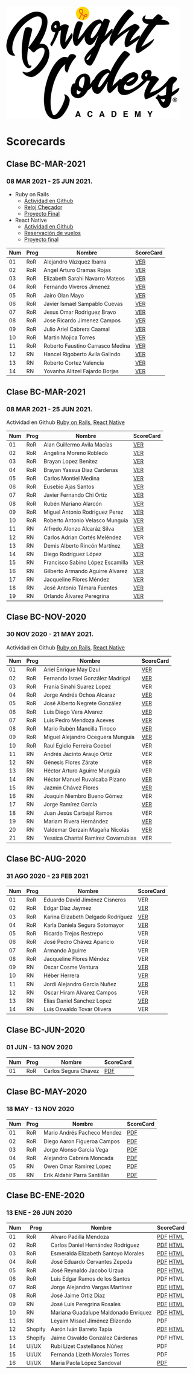 ![Brightcoders logo](img/logo-bc.png)
# Scorecards

## Clase BC-MAR-2021
### 08 MAR 2021 - 25 JUN 2021. 

- Ruby on Rails
  - [Actividad en Github](https://github.com/bright-coders/commons/blob/master/topics/github-activity/BCMAY21ROR.md)
  - [Reloj Checador](https://github.com/bright-coders/commons/blob/master/topics/proyecto1/bcmay21ror.md) 
  - [Proyecto Final](https://github.com/bright-coders/commons/blob/master/topics/proyecto-final/bcmay21ror.md)
- React Native
  - [Actividad en Github](https://github.com/bright-coders/commons/blob/master/topics/github-activity/BCMAY21RN.md) 
  - [Reservación de vuelos](https://github.com/bright-coders/commons/blob/master/topics/proyecto1/bcmay21rn.md)
  - [Proyecto final](https://github.com/bright-coders/commons/blob/master/topics/proyecto-final/bcmay21rn.md)

| Num | Prog | Nombre | ScoreCard |
| --- | --- | --- | --- |
| 01  | RoR | Alejandro Vázquez Ibarra | [VER](https://bc-may-21-ror.github.io/kata-04-resume-AlejandroVI99/) |
| 02  | RoR | Angel Arturo Oramas Rojas | [VER](https://bc-may-21-ror.github.io/kata-04-resume-oramasangel/) |
| 03  | RoR | Elizabeth Sarahi Navarro Mateos | [VER](https://bc-may-21-ror.github.io/kata-04-resume-SaraNavarro/) |
| 04  | RoR | Fernando Viveros Jimenez | [VER](https://bc-may-21-ror.github.io/kata-04-resume-xFerchoVJ/) |
| 05  | RoR | Jairo Olan Mayo | [VER](https://bc-may-21-ror.github.io/kata-04-resume-jairolan/) |
| 06  | RoR | Javier Ismael Sampablo Cuevas | [VER](https://bc-may-21-ror.github.io/kata-04-resume-SampabloC/) |
| 07  | RoR | Jesus Omar Rodriguez Bravo | [VER](https://bc-may-21-ror.github.io/kata-04-resume-OmarRoBra/) |
| 08  | RoR | Jose Ricardo Jimenez Campos | [VER](https://bc-may-21-ror.github.io/kata-04-resume-JoseRicardoJimenez/) |
| 09  | RoR | Julio Ariel Cabrera Caamal | [VER](https://bc-may-21-ror.github.io/kata-04-resume-juliocabrera820/) |
| 10  | RoR | Martin Mojica Torres | [VER](https://bc-may-21-ror.github.io/kata-04-resume-martinmt-mx/) |
| 11  | RoR | Roberto Faustino Carrasco Medina | [VER](https://bc-may-21-ror.github.io/kata-04-resume-RobertoCarMed/) |
| 12  | RN | Hancel Rigoberto Ávila Galindo | [VER](https://bc-may-21-rn.github.io/kata-resume-hancel-avila/) |
| 13  | RN | Roberto Cortez Valencia | [VER](https://bc-may-21-rn.github.io/kata-resume-cortezroberto/) |
| 14  | RN | Yovanha Alitzel Fajardo Borjas | [VER](https://bc-may-21-rn.github.io/kata-resume-yovanha/) |

## Clase BC-MAR-2021
### 08 MAR 2021 - 25 JUN 2021. 
Actividad en Github [Ruby on Rails](https://github.com/bright-coders/commons/blob/master/topics/github-activity/BCMAR21ROR.md), [React Native](https://github.com/bright-coders/commons/blob/master/topics/github-activity/BCMAR21RN.md)

| Num | Prog | Nombre | ScoreCard |
| --- | --- | --- | --- |
| 01  | RoR | Alan Guillermo Avila Macías | [VER](https://bc-mar-21-ror.github.io/kata-resume-ALAN1MACIAS/) |
| 02  | RoR | Angelina Moreno Robledo | [VER](https://bc-mar-21-ror.github.io/kata-resume-anxhe/) |
| 03  | RoR | Brayan Lopez Benitez | [VER](https://bc-mar-21-ror.github.io/kata-resume-Brayan9105/) |
| 04  | RoR | Brayan Yassua Diaz Cardenas | [VER](https://bc-mar-21-ror.github.io/kata-resume-brayandiazc/) |
| 05  | RoR | Carlos Montiel Medina | [VER](https://bc-mar-21-ror.github.io/kata-resume-Carlos-Montiel/) |
| 06  | RoR | Eusebio Ajas Santos | [VER](https://bc-mar-21-ror.github.io/kata-resume-EusebioAjas/) |
| 07  | RoR | Javier Fernando Chi Ortiz | [VER](https://bc-mar-21-ror.github.io/kata-resume-SpidySamurai/) |
| 08  | RoR | Rubén Mariano Alarcón | [VER](https://bc-mar-21-ror.github.io/kata-resume-marianoalarcon/) |
| 09  | RoR | Miguel Antonio Rodriguez Perez | [VER](https://bc-mar-21-ror.github.io/kata-resume-Arkamis/) |
| 10  | RoR | Roberto Antonio Velasco Munguía | [VER](https://bc-mar-21-ror.github.io/kata-resume-RobertVel666/) |
| 11  | RN | Alfredo Alonzo Alcaráz Silva | [VER](https://bc-mar-21-rn.github.io/kata-resume-Alonso-AS/) |
| 12  | RN | Carlos Adrian Cortés Meléndez | VER |
| 13  | RN | Demis Alberto Rincón Martínez | [VER](https://bc-mar-21-rn.github.io/kata-resume-DemisRincon/) |
| 14  | RN | Diego Rodríguez López | [VER](https://bc-mar-21-rn.github.io/kata-resume-DiegoSpielzeug/) |
| 15  | RN | Francisco Sabino López Escamilla | [VER](https://bc-mar-21-rn.github.io/kata-resume-Coreandrum1/) |
| 16  | RN | Gilberto Armando Aguirre Alvarez | [VER](https://bc-mar-21-rn.github.io/kata-resume-YilKanda/) |
| 17  | RN | Jacqueline Flores Méndez | [VER](https://bc-mar-21-rn.github.io/kata-resume-JacquelineFM/) |
| 18  | RN | José Antonio Támara Fuentes | [VER](https://bc-mar-21-rn.github.io/kata-resume-jkzasori/) |
| 19  | RN | Orlando Álvarez Peregrina | [VER](https://bc-mar-21-rn.github.io/kata-resume-OrlandoAlPe/) |

## Clase BC-NOV-2020
### 30 NOV 2020 - 21 MAY 2021. 
Actividad en Github [Ruby on Rails](https://github.com/bright-coders/commons/blob/master/topics/github-activity/BCNOV20ROR.md), [React Native](https://github.com/bright-coders/commons/blob/master/topics/github-activity/BCNOV20RN.md)

| Num | Prog | Nombre | ScoreCard |
| --- | --- | --- | --- |
| 01  | RoR | Ariel Enrique May Dzul | [VER](https://bc-nov-20-proyectos.github.io/resume-ArielMD/) |
| 02  | RoR | Fernando Israel González Madrigal | [VER](https://bc-nov-20-proyectos.github.io/resume-n0b0dy-su/) |
| 03  | RoR | Frania Sinahi Suarez Lopez | VER |
| 04  | RoR | Jorge Andrés Ochoa Alcaraz | [VER](https://bc-nov-20-proyectos.github.io/resume-OchoaHub/) |
| 05  | RoR | José Alberto Negrete González | [VER](https://bc-nov-20-proyectos.github.io/resume-jnegrete15/) |
| 06  | RoR | Luis Diego Vera Alvarez | [VER](https://bc-nov-20-proyectos.github.io/resume-LDVera/) |
| 07  | RoR | Luis Pedro Mendoza Aceves | [VER](https://bc-nov-20-proyectos.github.io/resume-LPMendoza/) |
| 08  | RoR | Mario Rubén Mancilla Tinoco | [VER](https://bc-nov-20-proyectos.github.io/resume-mariormt17/) |
| 09  | RoR | Miguel Alejandro Oceguera Munguía | [VER](https://bc-nov-20-proyectos.github.io/resume-MiguelOcegueraM/) |
| 10  | RoR | Raul Egidio Ferreira Goebel | VER |
| 11  | RN | Andrés Jacinto Araujo Ortiz | VER |
| 12  | RN | Génesis Flores Zárate | VER |
| 13  | RN | Héctor Arturo Aguirre Munguía | VER |
| 14  | RN | Héctor Manuel Ruvalcaba Pizano | [VER](https://bc-nov-20-proyectos.github.io/resume-HRuvalcabaP/) |
| 15  | RN | Jazmin Chávez Flores | [VER](https://bc-nov-20-proyectos.github.io/resume-GracielaJazmin/) |
| 16  | RN | Joaquin Niembro Bueno Gómez | VER |
| 17  | RN | Jorge Ramírez García | [VER](https://bc-nov-20-proyectos.github.io/resume-JorgeGarciaRa/) |
| 18  | RN | Juan Jesús Carbajal Ramos | VER |
| 19  | RN | Mariam Rivera Hernández | [VER](https://bc-nov-20-proyectos.github.io/resume-mariam-rivera/) |
| 20  | RN | Valdemar Gerzain Magaña Nicolás | [VER](https://bc-nov-20-proyectos.github.io/resume-vmagana3/) |
| 21  | RN | Yessica Chantal Ramírez Covarrubias | VER |

## Clase BC-AUG-2020
### 31 AGO 2020 - 23 FEB 2021

| Num | Prog | Nombre | ScoreCard |
| --- | --- | --- | --- |
| 01  | RoR | Eduardo David Jiménez Cisneros| VER |
| 02  | RoR | Edgar Díaz Jaymez | [VER](class/bc-aug-20/edgar-dIaz.pdf) |
| 03  | RoR | Karina Elizabeth Delgado Rodríguez| [VER](class/bc-aug-20/karina-delgado.pdf) |
| 04  | RoR | Karla Daniela Segura Sotomayor | [VER](class/bc-aug-20/karla-segura.pdf) |
| 05  | RoR | Ricardo Trejos Restrepo | VER |
| 06  | RoR | José Pedro Chávez Aparicio | VER |
| 07  | RoR | Armando Aguirre | VER |
| 08  | RoR | Jacqueline Flores Méndez | VER |
| 09  | RN  | Oscar Cosme Ventura | [VER](class/bc-aug-20/oscar-cosme.pdf) |
| 10  | RN  | Héber Herrera | [VER](class/bc-aug-20/heber-herrera.pdf) |
| 11  | RN  | Jordi Alejandro Garcia Nuñez | [VER](class/bc-aug-20/jordi-garcia.pdf) |
| 12  | RN  | Oscar Hiram Alvarez Campos| VER |
| 13  | RN  | Elias Daniel Sanchez Lopez | [VER](class/bc-aug-20/eliaz-sanchez.pdf) |
| 14  | RN  | Luis Oswaldo Tovar Olivera | VER |

## Clase BC-JUN-2020
### 01 JUN - 13 NOV 2020

| Num | Prog | Nombre | ScoreCard |
| --- | --- | --- | --- |
| 01  | RoR | Carlos Segura Chávez | [PDF](class/bc-jun-20/carlos-segura.pdf) |

## Clase BC-MAY-2020
### 18 MAY - 13 NOV 2020

| Num | Prog | Nombre | ScoreCard |
| --- | --- | --- | --- |
| 01  | RoR | Mario Andrés Pacheco Mendez | [PDF](class/bc-may-20/mario-pacheco.pdf)|
| 02  | RoR | Diego Aaron Figueroa Campos | [PDF](class/bc-may-20/diego-figueroa.pdf) |
| 03  | RoR | Jorge Alonso Garcia Vega | [PDF](class/bc-may-20/jorge-garcia.pdf) |
| 04  | RoR | Alejandro Cabrera Moncada | [PDF](class/bc-may-20/alejandro-cabrera.pdf)  |
| 05  | RN | Owen Omar Ramirez Lopez | [PDF](class/bc-may-20/owen-ramirez.pdf) |
| 06  | RN | Erik Aldahir Parra Santillán | [PDF](class/bc-may-20/erik-parra.pdf) |

## Clase BC-ENE-2020
### 13 ENE - 26 JUN 2020

| Num | Prog    | Nombre                               | ScoreCard                                                                                                                                                                                                          |
| --- | ------- | ------------------------------------ | ------------------------------------------------------------------------------------------------------------------------------------------------------------------------------------------------------------------ |
| 01  | RoR     | Alvaro Padilla Mendoza               | [PDF](class/bc-ene-20/alvaro-padilla/alvaro-padilla.pdf) [HTML](https://htmlpreview.github.io/?https://github.com/bright-coders/resume/blob/master/class/bc-ene-20/alvaro-padilla/alvaro-padilla.html)             |
| 02  | RoR     | Carlos Daniel Hernández Rodríguez    | [PDF](class/bc-ene-20/carlos-daniel/carlos-daniel.pdf) [HTML](https://htmlpreview.github.io/?https://github.com/bright-coders/resume/blob/master/class/bc-ene-20/carlos-daniel/carlos-daniel.html)                 |
| 03  | RoR     | Esmeralda Elizabeth Santoyo Morales  | [PDF](class/bc-ene-20/esmeralda-santoyo/esme-santoyo.pdf) [HTML](https://htmlpreview.github.io/?https://github.com/bright-coders/resume/blob/master/class/bc-ene-20/esmeralda-santoyo/esmeralda-santoyo.html)           |
| 04  | RoR     | José Eduardo Cervantes Zepeda        | [PDF](class/bc-ene-20/eduardo-cervantes/eduardo-cervantes.pdf) [HTML](https://htmlpreview.github.io/?https://github.com/bright-coders/resume/blob/master/class/bc-ene-20/eduardo-cervantes/eduardo-cervantes.html) |
| 05  | RoR     | José Reynaldo Jacobo Urzua           | [PDF](class/bc-ene-20/reynaldo-jacobo/reynaldo-jacobo.pdf) [HTML](https://htmlpreview.github.io/?https://github.com/bright-coders/resume/blob/master/class/bc-ene-20/reynaldo-jacobo/reynaldo-jacobo.html)                                                                                            |
| 06  | RoR     | Luis Edgar Ramos de los Santos       | PDF HTML                                                                                                                                                                                                           |
| 07  | RoR     | Jorge Alejandro Vargas Martínez      | [PDF](class/bc-ene-20/jorge-vargas/jorge-vargas.pdf) [HTML](https://htmlpreview.github.io/?https://github.com/bright-coders/resume/blob/master/class/bc-ene-20/jorge-vargas/jorge-vargas.html)                     |
| 08  | RoR     | José Jaime Ortiz Díaz                | [PDF](class/bc-ene-20/jaime-ortiz/jaime-ortiz.pdf) [HTML](https://htmlpreview.github.io/?https://github.com/bright-coders/resume/blob/master/class/bc-ene-20/jaime-ortiz/jaime-ortiz.html)                         |
| 09  | RN      | José Luis Peregrina Rosales          | [PDF](class/bc-ene-20/jose-peregrina/jose-peregrina.pdf) [HTML](https://htmlpreview.github.io/?https://github.com/bright-coders/resume/blob/master/class/bc-ene-20/jose-peregrina/jose-peregrina.html)             |
| 10  | RN      | Mariana Guadalupe Maldonado Enríquez | [PDF](class/bc-ene-20/mariana-maldonado/mariana-maldonado.pdf) [HTML](https://htmlpreview.github.io/?https://github.com/bright-coders/resume/blob/master/class/bc-ene-20/mariana-maldonado/mariana-maldonado.html) |
| 11  | RN      | Leyaim Misael Jiménez Elizondo       | PDF                                                                                                                                                                                                                |
| 12  | Shopify | Aarón Iván Barreto Tapia             | [PDF](class/bc-ene-20/aaron-barreto/aaron-barreto.pdf) [HTML](https://htmlpreview.github.io/?https://github.com/bright-coders/resume/blob/master/class/bc-ene-20/aaron-barreto/aaron-barreto.html)                 |
| 13  | Shopify | Jaime Osvaldo González Cárdenas      | PDF HTML                                                                                                                                                                                                           |
| 14  | UI/UX   | Rubí Lizet Castellanos Núñez         | PDF                                                                                                                                                                                                                |
| 15  | UI/UX   | Fernanda Lizeth Morales Torres       | PDF                                                                                                         
| 16  | UI/UX   | Maria Paola López Sandoval           | [PDF](class/bc-ene-20/paola-lopez/paola-lopez.pdf)                                                                                                                                                                 |

